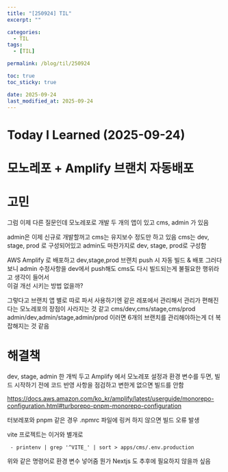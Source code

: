 ```yaml
---
title: "[250924] TIL"
excerpt: ""

categories:
  - TIL
tags:
  - [TIL]

permalink: /blog/til/250924

toc: true
toc_sticky: true

date: 2025-09-24
last_modified_at: 2025-09-24
---
```


# Today I Learned (2025-09-24)

# 모노레포 + Amplify 브랜치 자동배포

# 고민

그럼 이제 다른 질문인데 모노레포로 개발
두 개의 앱이 있고 cms, admin 가 있음

admin은 이제 신규로 개발할꺼고 cms는 유지보수 정도만 하고 있음
cms는 dev, stage, prod 로 구성되어있고
admin도 마찬가지로 dev, stage, prod로 구성함

AWS Amplify 로 배포하고 dev,stage,prod 브랜치 push 시 자동 빌드 & 배포
그러다보니 admin 수정사항을 dev에서 push해도 cms도 다시 빌드되는게 불필요한 행위라고 생각이 들어서  
이걸 개선 시키는 방법 없을까?

그렇다고 브랜치 앱 별로 따로 파서 사용하기엔 같은 레포에서 관리해서 관리가 편해진다는 모노레포의 장점이 사라지는 것 같고 cms/dev,cms/stage,cms/prod admin/dev,admin/stage,admin/prod 이러면 6개의 브랜치를 관리해야하는게 더 복잡해지는 것 같음

# 해결책

dev, stage, admin 한 개씩 두고
Amplify 에서 모노레포 설정과 환경 변수를 두면, 빌드 시작하기 전에 코드 반영 사항을 점검하고 변한게 없으면 빌드를 안함

https://docs.aws.amazon.com/ko_kr/amplify/latest/userguide/monorepo-configuration.html#turborepo-pnpm-monorepo-configuration

터보레포와 pnpm 같은 경우 .npmrc 파일에 링커 하지 않으면 빌드 오류 발생

vite 프로젝트는 이거와 별개로

```
 - printenv | grep '^VITE_' | sort > apps/cms/.env.production
```

위와 같은 명령어로 환경 변수 넣어줌
뭔가 Nextjs 도 추후에 필요하지 않을까 싶음
